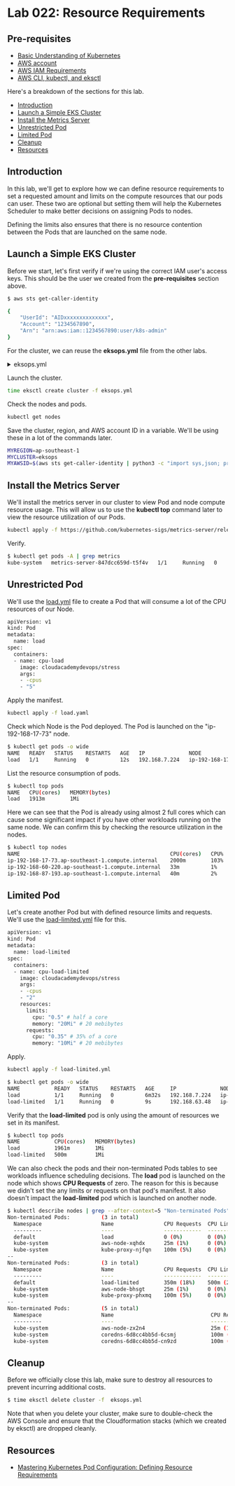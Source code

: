 # Lab 022: Resource Requirements


## Pre-requisites

- [Basic Understanding of Kubernetes](../../README.md#kubernetes)
- [AWS account](../../pages/01-Pre-requisites/labs-optional-tools/README.md#create-an-aws-account)
- [AWS IAM Requirements](../../pages/01-Pre-requisites/labs-optional-tools/01-AWS-IAM-requirements.md)
- [AWS CLI, kubectl, and eksctl](../../pages/01-Pre-requisites/labs-kubernetes-pre-requisites/README.md#install-cli-tools) 

Here's a breakdown of the sections for this lab.


- [Introduction](#introduction)
- [Launch a Simple EKS Cluster](#launch-a-simple-eks-cluster)
- [Install the Metrics Server](#install-the-metrics-server)
- [Unrestricted Pod](#unrestricted-pod)
- [Limited Pod](#limited-pod)
- [Cleanup](#cleanup)
- [Resources](#resources)


## Introduction

In this lab, we'll get to explore how we can define resource requirements to set a requested amount and limits on the compute resources that our pods can user. These two are optional but setting them will help the Kubernetes Scheduler to make better decisions on assigning Pods to nodes. 

Defining the limits also ensures that there is no resource contention between the Pods that are launched on the same node.

## Launch a Simple EKS Cluster

Before we start, let's first verify if we're using the correct IAM user's access keys. This should be the user we created from the **pre-requisites** section above.

```bash
$ aws sts get-caller-identity 
```
```bash
{
    "UserId": "AIDxxxxxxxxxxxxxx",
    "Account": "1234567890",
    "Arn": "arn:aws:iam::1234567890:user/k8s-admin"
} 
```

For the cluster, we can reuse the **eksops.yml** file from the other labs.

<details><summary> eksops.yml </summary>
 
```bash
apiVersion: eksctl.io/v1alpha5
# apiVersion: client.authentication.k8s.io/v1beta1
kind: ClusterConfig

metadata:
    version: "1.23"
    name: eksops
    region: ap-southeast-1 
nodeGroups:
    -   name: ng-dover
        instanceType: t3.large
        minSize: 1
        maxSize: 5
        desiredCapacity: 1
        ssh: 
            publicKeyName: "k8s-kp"
```
 
</details>

Launch the cluster.

```bash
time eksctl create cluster -f eksops.yml 
```

Check the nodes and pods.

```bash
kubectl get nodes 
```

Save the cluster, region, and AWS account ID in a variable. We'll be using these in a lot of the commands later.

```bash
MYREGION=ap-southeast-1
MYCLUSTER=eksops 
MYAWSID=$(aws sts get-caller-identity | python3 -c "import sys,json; print (json.load(sys.stdin)['Account'])")
```

## Install the Metrics Server 

We'll install the metrics server in our cluster to view Pod and node compute resource usage. This will allow us to use the **kubectl top** command later to view the resource utilization of our Pods.

```bash
kubectl apply -f https://github.com/kubernetes-sigs/metrics-server/releases/download/v0.6.1/components.yaml 
```

Verify.

```bash
$ kubectl get pods -A | grep metrics
kube-system   metrics-server-847dcc659d-t5f4v   1/1     Running   0          18m 
```

## Unrestricted Pod 

We'll use the [load.yml](load.yml) file to create a Pod that will consume a lot of the CPU resources of our Node.

```bash
apiVersion: v1
kind: Pod
metadata:
  name: load
spec:
  containers:
  - name: cpu-load
    image: cloudacademydevops/stress
    args:
    - -cpus
    - "5"
```

Apply the manifest.

```bash
kubectl apply -f load.yaml 
```

Check which Node is the Pod deployed. The Pod is launched on the "ip-192-168-17-73" node.

```bash
$ kubectl get pods -o wide
NAME   READY   STATUS    RESTARTS   AGE   IP              NODE                                               NOMINATED NODE   READINESS GATES
load   1/1     Running   0          12s   192.168.7.224   ip-192-168-17-73.ap-southeast-1.compute.internal   <none>           <none> 
```

List the resource consumption of pods.

```bash
$ kubectl top pods
NAME   CPU(cores)   MEMORY(bytes)
load   1913m        1Mi 
```

Here we can see that the Pod is already using almost 2 full cores which can cause some significant impact if you have other workloads running on the same node. We can confirm this by checking the resource utilization in the nodes.

```bash
$ kubectl top nodes
NAME                                                CPU(cores)   CPU%   MEMORY(bytes)   MEMORY%
ip-192-168-17-73.ap-southeast-1.compute.internal    2000m        103%   559Mi           7%
ip-192-168-60-220.ap-southeast-1.compute.internal   33m          1%     546Mi           7%
ip-192-168-87-193.ap-southeast-1.compute.internal   40m          2%     605Mi           8%
```

## Limited Pod

Let's create another Pod but with defined resource limits and requests. We'll use the [load-limited.yml](./load-limited.yml) file for this.

```bash
apiVersion: v1
kind: Pod
metadata:
  name: load-limited
spec:
  containers:
  - name: cpu-load-limited
    image: cloudacademydevops/stress
    args:
    - -cpus
    - "2"
    resources:
      limits:
        cpu: "0.5" # half a core
        memory: "20Mi" # 20 mebibytes 
      requests:
        cpu: "0.35" # 35% of a core
        memory: "10Mi" # 20 mebibytes 
```

Apply.

```bash
kubectl apply -f load-limited.yml 
```
```bash
$ kubectl get pods -o wide
NAME           READY   STATUS    RESTARTS   AGE     IP              NODE                                                NOMINATED NODE   READINESS GATES
load           1/1     Running   0          6m32s   192.168.7.224   ip-192-168-17-73.ap-southeast-1.compute.internal    <none>           <none>
load-limited   1/1     Running   0          9s      192.168.63.48   ip-192-168-60-220.ap-southeast-1.compute.internal   <none>           <none> 
```

Verify that the **load-limited** pod is only using the amount of resources we set in its manifest.

```bash
$ kubectl top pods
NAME           CPU(cores)   MEMORY(bytes)
load           1961m        1Mi
load-limited   500m         1Mi 
```

We can also check the pods and their non-terminated Pods tables to see workloads influence scheduling decisions. The **load** pod is launched on the node which shows **CPU Requests** of zero. The reason for this is because we didn't set the any limits or requests on that pod's manifest. It also doesn't impact the **load-limited** pod which is launched on another node.

```bash
$ kubectl describe nodes | grep --after-context=5 "Non-terminated Pods"
Non-terminated Pods:          (3 in total)
  Namespace                   Name                CPU Requests  CPU Limits  Memory Requests  Memory Limits  Age
  ---------                   ----                ------------  ----------  ---------------  -------------  ---
  default                     load                0 (0%)        0 (0%)      0 (0%)           0 (0%)         7m33s
  kube-system                 aws-node-xqhdx      25m (1%)      0 (0%)      0 (0%)           0 (0%)         93m
  kube-system                 kube-proxy-njfqn    100m (5%)     0 (0%)      0 (0%)           0 (0%)         93m
--
Non-terminated Pods:          (3 in total)
  Namespace                   Name                CPU Requests  CPU Limits  Memory Requests  Memory Limits  Age
  ---------                   ----                ------------  ----------  ---------------  -------------  ---
  default                     load-limited        350m (18%)    500m (25%)  10Mi (0%)        20Mi (0%)      70s
  kube-system                 aws-node-bhsgt      25m (1%)      0 (0%)      0 (0%)           0 (0%)         93m
  kube-system                 kube-proxy-phxmq    100m (5%)     0 (0%)      0 (0%)           0 (0%)         93m
--
Non-terminated Pods:          (5 in total)
  Namespace                   Name                               CPU Requests  CPU Limits  Memory Requests  Memory Limits  Age
  ---------                   ----                               ------------  ----------  ---------------  -------------  ---
  kube-system                 aws-node-zx2n4                     25m (1%)      0 (0%)      0 (0%)           0 (0%)         93m
  kube-system                 coredns-6d8cc4bb5d-6csmj           100m (5%)     0 (0%)      70Mi (0%)        170Mi (2%)     103m
  kube-system                 coredns-6d8cc4bb5d-cn9zd           100m (5%)     0 (0%)      70Mi (0%)        170Mi (2%)     103m 
```

## Cleanup 

Before we officially close this lab, make sure to destroy all resources to prevent incurring additional costs.

```bash
$ time eksctl delete cluster -f  eksops.yml
```

Note that when you delete your cluster, make sure to double-check the AWS Console and ensure that the Cloudformation stacks (which we created by eksctl) are dropped cleanly.

## Resources

- [Mastering Kubernetes Pod Configuration: Defining Resource Requirements](https://cloudacademy.com/lab/mastering-kubernetes-pod-configuration-defining-resource-requirements/?context_resource=lp&context_id=888)